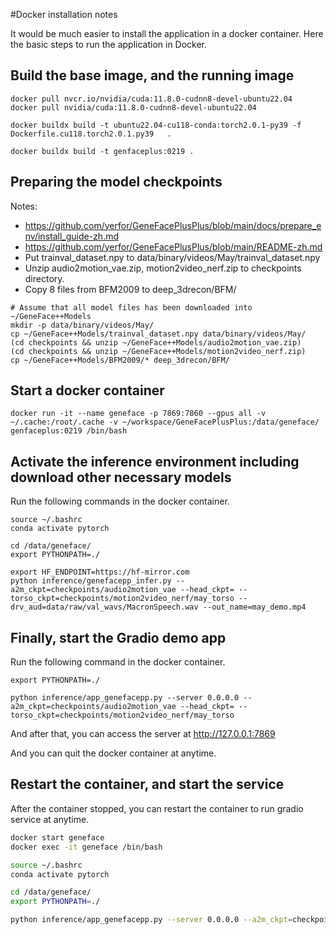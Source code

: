 #Docker installation notes

It would be much easier to install the application in a docker container.
Here the basic steps to run the application in Docker.

## Build the base image, and the running image

```shell
docker pull nvcr.io/nvidia/cuda:11.8.0-cudnn8-devel-ubuntu22.04
docker pull nvidia/cuda:11.8.0-cudnn8-devel-ubuntu22.04

docker buildx build -t ubuntu22.04-cu118-conda:torch2.0.1-py39 -f Dockerfile.cu118.torch2.0.1.py39   .

docker buildx build -t genfaceplus:0219 .
```

## Preparing the model checkpoints

Notes:
* https://github.com/yerfor/GeneFacePlusPlus/blob/main/docs/prepare_env/install_guide-zh.md
* https://github.com/yerfor/GeneFacePlusPlus/blob/main/README-zh.md
* Put trainval_dataset.npy to data/binary/videos/May/trainval_dataset.npy
* Unzip audio2motion_vae.zip, motion2video_nerf.zip to checkpoints directory.
* Copy 8 files from BFM2009 to deep_3drecon/BFM/

```shell
# Assume that all model files has been downloaded into ~/GeneFace++Models
mkdir -p data/binary/videos/May/
cp ~/GeneFace++Models/trainval_dataset.npy data/binary/videos/May/
(cd checkpoints && unzip ~/GeneFace++Models/audio2motion_vae.zip)
(cd checkpoints && unzip ~/GeneFace++Models/motion2video_nerf.zip)
cp ~/GeneFace++Models/BFM2009/* deep_3drecon/BFM/
```

## Start a docker container
```shell
docker run -it --name geneface -p 7869:7860 --gpus all -v ~/.cache:/root/.cache -v ~/workspace/GeneFacePlusPlus:/data/geneface/  genfaceplus:0219 /bin/bash
```

## Activate the inference environment including download other necessary models

Run the following commands in the docker container.

```shell
source ~/.bashrc
conda activate pytorch

cd /data/geneface/
export PYTHONPATH=./

export HF_ENDPOINT=https://hf-mirror.com
python inference/genefacepp_infer.py --a2m_ckpt=checkpoints/audio2motion_vae --head_ckpt= --torso_ckpt=checkpoints/motion2video_nerf/may_torso --drv_aud=data/raw/val_wavs/MacronSpeech.wav --out_name=may_demo.mp4

```

## Finally, start the Gradio demo app
Run the following command in the docker container.
```shell
export PYTHONPATH=./

python inference/app_genefacepp.py --server 0.0.0.0 --a2m_ckpt=checkpoints/audio2motion_vae --head_ckpt= --torso_ckpt=checkpoints/motion2video_nerf/may_torso
```

And after that, you can access the server at http://127.0.0.1:7869

And you can quit the docker container at anytime.

## Restart the container, and start the service

After the container stopped, you can restart the container to run gradio service at anytime.

``` bash
docker start geneface
docker exec -it geneface /bin/bash

source ~/.bashrc
conda activate pytorch

cd /data/geneface/
export PYTHONPATH=./

python inference/app_genefacepp.py --server 0.0.0.0 --a2m_ckpt=checkpoints/audio2motion_vae --head_ckpt= --torso_ckpt=checkpoints/motion2video_nerf/may_torso
```
